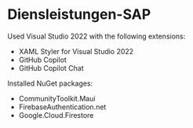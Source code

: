 # Diensleistungen-SAP

Used Visual Studio 2022 with the following extensions:

- XAML Styler for Visual Studio 2022
- GitHub Copilot
- GitHub Copilot Chat

Installed NuGet packages:

- CommunityToolkit.Maui
- FirebaseAuthentication.net
- Google.Cloud.Firestore